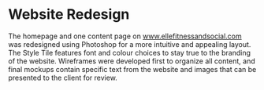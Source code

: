 # Website Redesign
The homepage and one content page on www.ellefitnessandsocial.com was redesigned using Photoshop for a more intuitive and appealing layout. The Style Tile features font and colour choices to stay true to the branding of the website. Wireframes were developed first to organize all content, and final mockups contain specific text from the website and images that can be presented to the client for review.
